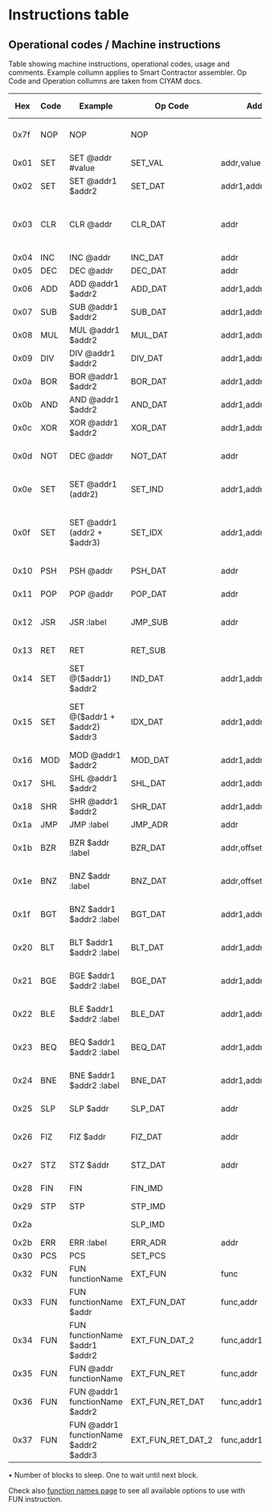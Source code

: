 # Instructions table

## Operational codes / Machine instructions
Table showing machine instructions, operational codes, usage and comments. Example collumn applies to Smart Contractor assembler. Op Code and Operation collumns are taken from CIYAM docs.

| Hex | Code | Example | Op Code | Additional | Operation (and comments) |
| --- | --- | --- | --- | --- | --- |
| 0x7f | NOP | NOP | NOP |  | (can be used for padding if required) |
| 0x01 | SET | SET @addr #value | SET_VAL | addr,value | @addr = value |
| 0x02 | SET | SET @addr1 $addr2 | SET_DAT | addr1,addr2 | @addr1 = $addr2 |
| 0x03 | CLR | CLR @addr | CLR_DAT | addr | @addr = 0 (to save space rather than using SET_VAL with 0) |
| 0x04 | INC | INC @addr | INC_DAT | addr | @addr += 1 |
| 0x05 | DEC | DEC @addr | DEC_DAT | addr | @addr -= 1 |
| 0x06 | ADD | ADD @addr1 $addr2 | ADD_DAT | addr1,addr2 | @addr1 += $addr2 |
| 0x07 | SUB | SUB @addr1 $addr2 | SUB_DAT | addr1,addr2 | @addr1 -= $addr2 |
| 0x08 | MUL | MUL @addr1 $addr2 | MUL_DAT | addr1,addr2 | @addr1 *= $addr2 |
| 0x09 | DIV | DIV @addr1 $addr2 | DIV_DAT | addr1,addr2 | @addr1 /= $addr2 |
| 0x0a | BOR | BOR @addr1 $addr2 | BOR_DAT | addr1,addr2 | @addr1 |= $addr2 |
| 0x0b | AND | AND @addr1 $addr2 | AND_DAT | addr1,addr2 | @addr1 &= $addr2 |
| 0x0c | XOR | XOR @addr1 $addr2 | XOR_DAT | addr1,addr2 | @addr1 ^= $addr2 |
| 0x0d | NOT | DEC @addr | NOT_DAT | addr | @addr = ~$addr (bitwise not) |
| 0x0e | SET | SET @addr1 $($addr2) | SET_IND | addr1,addr2 | @addr1 = $($addr2) (fetch indirect) |
| 0x0f | SET | SET @addr1 $($addr2 + $addr3) | SET_IDX | addr1,addr2,addr3 | @addr1 = $($addr2 + $addr3) (fetch indirect indexed) |
| 0x10 | PSH | PSH @addr | PSH_DAT | addr | @--ustack_top = $addr |
| 0x11 | POP | POP @addr | POP_DAT | addr | $addr = @ustack_top++ |
| 0x12 | JSR | JSR :label | JMP_SUB | addr | @--cstack_top = pc + 5, pc = addr |
| 0x13 | RET | RET | RET_SUB |  | pc = @cstack_top++ |
| 0x14 | SET | SET @($addr1) $addr2 | IND_DAT | addr1,addr2 | @($addr1) = $addr2 (store indirect) |
| 0x15 | SET | SET @($addr1 + $addr2) $addr3 | IDX_DAT | addr1,addr2,addr3 | @($addr1 + $addr2) = $addr3 (store indirect indexed) |
| 0x16 | MOD | MOD @addr1 $addr2 | MOD_DAT | addr1,addr2 | @addr1 %= $addr2 |
| 0x17 | SHL | SHL @addr1 $addr2 | SHL_DAT | addr1,addr2 | @addr1 <<= $addr2 |
| 0x18 | SHR | SHR @addr1 $addr2 | SHR_DAT | addr1,addr2 | @addr1 >>= $addr2 |
| 0x1a | JMP | JMP :label | JMP_ADR | addr | pc = addr |
| 0x1b | BZR | BZR $addr :label | BZR_DAT | addr,offset | if $addr == 0 then pc += offset |
| 0x1e | BNZ | BNZ $addr :label | BNZ_DAT | addr,offset | if $addr != 0 then pc += offset |
| 0x1f | BGT | BNZ $addr1 $addr2 :label | BGT_DAT | addr1,addr2,offset | if $addr1 > $addr2 then pc += offset |
| 0x20 | BLT | BLT $addr1 $addr2 :label | BLT_DAT | addr1,addr2,offset | if $addr1 < $addr2 then pc += offset |
| 0x21 | BGE | BGE $addr1 $addr2 :label | BGE_DAT | addr1,addr2,offset | if $addr1 >= $addr2 then pc += offset |
| 0x22 | BLE | BLE $addr1 $addr2 :label | BLE_DAT | addr1,addr2,offset | if $addr1 <= $addr2 then pc += offset |
| 0x23 | BEQ | BEQ $addr1 $addr2 :label | BEQ_DAT | addr1,addr2,offset | if $addr1 == $addr2 then pc += offset |
| 0x24 | BNE | BNE $addr1 $addr2 :label | BNE_DAT | addr1,addr2,offset | if $addr1 != $addr2 then pc += offset |
| 0x25 | SLP | SLP $addr | SLP_DAT | addr | • sleep until $addr |
| 0x26 | FIZ | FIZ $addr | FIZ_DAT | addr | if $addr == 0 then pc = pcs and stop |
| 0x27 | STZ | STZ $addr | STZ_DAT | addr | if $addr == 0 then stop |
| 0x28 | FIN | FIN | FIN_IMD |  | pc = pcs and stop |
| 0x29 | STP | STP | STP_IMD |  | stop |
| 0x2a |  |  | SLP_IMD |  | sleep until the next block |
| 0x2b | ERR | ERR :label | ERR_ADR | addr | pce = addr |
| 0x30 | PCS | PCS | SET_PCS |  | pcs = pc + 1 |
| 0x32 | FUN | FUN functionName | EXT_FUN | func | func( ) |
| 0x33 | FUN | FUN functionName $addr | EXT_FUN_DAT | func,addr | func( $addr ) |
| 0x34 | FUN | FUN functionName $addr1 $addr2 | EXT_FUN_DAT_2 | func,addr1,addr2 | func( $addr1, $addr2 ) |
| 0x35 | FUN | FUN @addr functionName | EXT_FUN_RET | func,addr | @addr = func( ) |
| 0x36 | FUN | FUN @addr1 functionName $addr2 | EXT_FUN_RET_DAT | func,addr1,addr2 | @addr1 = func( $addr2 ) |
| 0x37 | FUN | FUN @addr1 functionName $addr2 $addr3 | EXT_FUN_RET_DAT_2 | func,addr1,addr2,addr3 | @addr1 = func( $addr2, $addr3 ) |

• Number of blocks to sleep. One to wait until next block.

Check also [function names page](./FunctionTables.md) to see all available options to use with FUN instruction.
